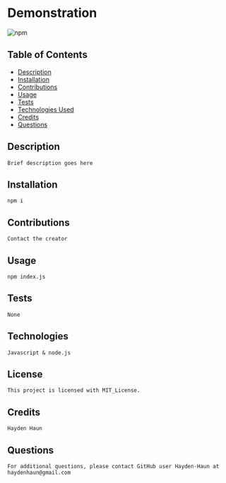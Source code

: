 # Demonstration
  
  ![npm](https://img.shields.io/static/v1?label=npm&message=MIT_License&color=orange)

  ## Table of Contents

  - [Description](#description)
  - [Installation](#installation)
  - [Contributions](#contributions)
  - [Usage](#usage)
  - [Tests](#tests)
  - [Technologies Used](#technologies)
  - [Credits](#credits)
  - [Questions](#questions)

  ## Description

    Brief description goes here

  ## Installation

    npm i

  ## Contributions
  
    Contact the creator

  ## Usage

    npm index.js

  ## Tests

    None

  ## Technologies

    Javascript & node.js

  ## License
    
    This project is licensed with MIT_License. 

  ## Credits

    Hayden Haun

  ## Questions
  
    For additional questions, please contact GitHub user Hayden-Haun at haydenhaun@gmail.com

